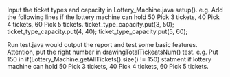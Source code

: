 Input the ticket types and capacity in Lottery_Machine.java setup().
e.g. Add the following lines if the lottery machine can hold 50 Pick 3 tickets, 40 Pick 4 tickets, 60 Pick 5 tickets.
    ticket_type_capacity.put(3, 50);
		ticket_type_capacity.put(4, 40);
		ticket_type_capacity.put(5, 60);
	
Run test.java would output the report and test some basic features.
Attention, put the right number in drawingTotalTickeatsNum() test.
e.g. Put 150 in if(Lottery_Machine.getAllTickets().size() != 150) statment if lottery machine can hold 50 Pick 3 tickets, 40 Pick   4 tickets, 60 Pick 5 tickets.
